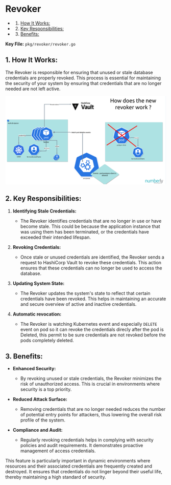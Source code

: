 # Revoker

<!-- vscode-markdown-toc -->
* 1. [How It Works:](#HowItWorks:)
* 2. [Key Responsibilities:](#KeyResponsibilities:)
* 3. [Benefits:](#Benefits:)

<!-- vscode-markdown-toc-config
	numbering=true
	autoSave=true
	/vscode-markdown-toc-config -->
<!-- /vscode-markdown-toc -->

**Key File:** `pkg/revoker/revoker.go`

##  1. <a name='HowItWorks:'></a>How It Works:

The Revoker is responsible for ensuring that unused or stale database credentials are properly revoked. This process is essential for maintaining the security of your system by ensuring that credentials that are no longer needed are not left active.

![Diagram](images/revoker.png)

##  2. <a name='KeyResponsibilities:'></a>Key Responsibilities:

1. **Identifying Stale Credentials:**
   - The Revoker identifies credentials that are no longer in use or have become stale. This could be because the application instance that was using them has been terminated, or the credentials have exceeded their intended lifespan.

2. **Revoking Credentials:**
   - Once stale or unused credentials are identified, the Revoker sends a request to HashiCorp Vault to revoke these credentials. This action ensures that these credentials can no longer be used to access the database.

3. **Updating System State:**
   - The Revoker updates the system's state to reflect that certain credentials have been revoked. This helps in maintaining an accurate and secure overview of active and inactive credentials.

4. **Automatic revocation:**
   - The Revoker is watching Kubernetes event and especially `DELETE` event on pod so it can revoke the credentials direcly after the pod is Deleted, this permit to be sure credentials are not revoked before the pods completely deleted.

##  3. <a name='Benefits:'></a>Benefits:

- **Enhanced Security:**
  - By revoking unused or stale credentials, the Revoker minimizes the risk of unauthorized access. This is crucial in environments where security is a top priority.

- **Reduced Attack Surface:**
  - Removing credentials that are no longer needed reduces the number of potential entry points for attackers, thus lowering the overall risk profile of the system.

- **Compliance and Audit:**
  - Regularly revoking credentials helps in complying with security policies and audit requirements. It demonstrates proactive management of access credentials.

This feature is particularly important in dynamic environments where resources and their associated credentials are frequently created and destroyed. It ensures that credentials do not linger beyond their useful life, thereby maintaining a high standard of security.
